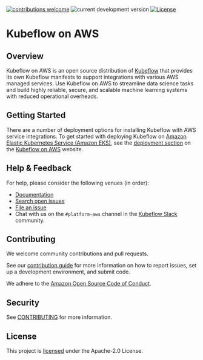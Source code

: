 [![contributions welcome](https://img.shields.io/badge/contributions-welcome-brightgreen.svg?style=flat)](https://github.com/awslabs/kubeflow-manifests/issues)
![current development version](https://img.shields.io/badge/Kubeflow-v1.7.0-green)
[![License](https://img.shields.io/badge/License-Apache_2.0-blue.svg)](./LICENSE)
# Kubeflow on AWS

## Overview

Kubeflow on AWS is an open source distribution of [Kubeflow](https://www.kubeflow.org/) that provides its own Kubeflow manifests to support integrations with various AWS managed services. Use Kubeflow on AWS to streamline data science tasks and build highly reliable, secure, and scalable machine learning systems with reduced operational overheads.

## Getting Started

There are a number of deployment options for installing Kubeflow with AWS service integrations. To get started with deploying Kubeflow on [Amazon Elastic Kubernetes Service (Amazon EKS)](https://aws.amazon.com/eks/), see the [deployment section](https://awslabs.github.io/kubeflow-manifests/docs/deployment/) on the [Kubeflow on AWS](https://awslabs.github.io/kubeflow-manifests/) website.

## Help & Feedback

For help, please consider the following venues (in order):

* [Documentation](https://awslabs.github.io/kubeflow-manifests/docs/)
* [Search open issues](https://github.com/awslabs/kubeflow-manifests/issues)
* [File an issue](https://github.com/awslabs/kubeflow-manifests/issues/new/choose)
* Chat with us on the `#platform-aws` channel in the [Kubeflow Slack](https://www.kubeflow.org/docs/about/community/#slack) community.

## Contributing

We welcome community contributions and pull requests.

See our [contribution guide](CONTRIBUTING.md) for more information on how to
report issues, set up a development environment, and submit code.

We adhere to the [Amazon Open Source Code of Conduct](CODE_OF_CONDUCT.md#code-of-conduct).

## Security

See [CONTRIBUTING](CONTRIBUTING.md#security-issue-notifications) for more information.

## License

This project is [licensed](LICENSE) under the Apache-2.0 License.

